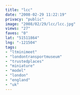 ```yaml
---
title: "lcc"
date: "2008-02-29 11:22:19"
privacy: "public"
image: "2008/02/29/lcc/lcc.jpg"
views: "27"
faves: "0"
lat: "51511864"
lng: "-121504"
tags:
- "ltminimeet"
- "londontransportmuseum"
- "trustedplaces"
- "miniature"
- "model"
- "london"
- "england"
- "uk"
---
```


